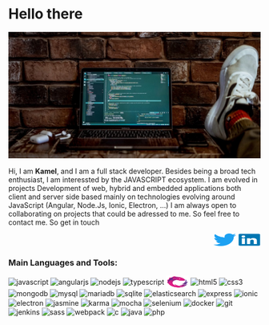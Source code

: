 # Hello there

<!-- <img src="https://github.com/kbrikh/kbrikh/blob/master/banner-1.jpg"> -->
![myBanner](https://github.com/kbrikh/kbrikh/blob/master/banner-1.jpg)


Hi, I am **Kamel**, and I am a full stack developer. Besides being a broad tech enthusiast, I am interessted by the JAVASCRIPT ecosystem. I am evolved in projects Development of web, hybrid and embedded applications both client and server side based mainly on technologies evolving around JavaScript (Angular, Node.Js, Ionic, Electron, ...)
I am always open to collaborating on projects that could be adressed to me. So feel free to contact me. So get in touch

<p align="right">
<a href="https://twitter.com/kbrikh" target="blank"><img align="center" src="https://github.com/devicons/devicon/blob/master/icons/twitter/twitter-original.svg" alt="kbrikh" height="25" width="45" /></a>
<a href="https://linkedin.com/in/kbrikh" target="blank"><img align="center" src="https://github.com/devicons/devicon/blob/master/icons/linkedin/linkedin-original.svg" alt="kbrikh" height="25" width="45" /></a>
</p>


### Main Languages and Tools:
<p align="left"> 
<img align="center" src="https://devicons.github.io/devicon/devicon.git/icons/javascript/javascript-original.svg" alt="javascript" width="45" height="25" title="Javascript"/> </a> 
<img align="center" src="https://devicons.github.io/devicon/devicon.git/icons/angularjs/angularjs-original.svg" alt="angularjs" width="45" height="25"/> </a> 
<img align="center" src="https://devicons.github.io/devicon/devicon.git/icons/nodejs/nodejs-original-wordmark.svg" alt="nodejs" width="45" height="25"/> </a> 
<img align="center" src="https://devicons.github.io/devicon/devicon.git/icons/typescript/typescript-original.svg" alt="typescript" width="45" height="25"/> </a>
<img align="center" src="https://github.com/ReactiveX/rxjs/blob/master/resources/CI-CD/logo/svg/RxJs_Logo_Basic.svg" alt="RxJs" width="45" height="25"/> </a>
<img align="center" src="https://devicons.github.io/devicon/devicon.git/icons/html5/html5-original-wordmark.svg" alt="html5" width="45" height="25"/> </a>
<img align="center" src="https://devicons.github.io/devicon/devicon.git/icons/css3/css3-original-wordmark.svg" alt="css3" width="45" height="25"/> </a>
<img align="center" src="https://devicons.github.io/devicon/devicon.git/icons/mongodb/mongodb-original-wordmark.svg" alt="mongodb" width="45" height="25"/>
<img align="center" src="https://devicons.github.io/devicon/devicon.git/icons/mysql/mysql-original-wordmark.svg" alt="mysql" width="45" height="25"/>
<img align="center" src="https://www.vectorlogo.zone/logos/mariadb/mariadb-icon.svg" alt="mariadb" width="45" height="25"/>
<img align="center" src="https://www.vectorlogo.zone/logos/sqlite/sqlite-icon.svg" alt="sqlite" width="45" height="25"/>
<img align="center" src="https://www.vectorlogo.zone/logos/elastic/elastic-icon.svg" alt="elasticsearch" width="45" height="25"/>
<img align="center" src="https://devicons.github.io/devicon/devicon.git/icons/express/express-original-wordmark.svg" alt="express" width="45" height="25"/>
<img align="center" src="https://upload.wikimedia.org/wikipedia/commons/d/d1/Ionic_Logo.svg" alt="ionic" width="45" height="25"/>
<img align="center" src="https://devicons.github.io/devicon/devicon.git/icons/electron/electron-original.svg" alt="electron" width="45" height="25"/>
<img align="center" src="https://www.vectorlogo.zone/logos/jasmine/jasmine-icon.svg" alt="jasmine" width="45" height="25"/>
<img align="center" src="https://raw.githubusercontent.com/detain/svg-logos/780f25886640cef088af994181646db2f6b1a3f8/svg/karma.svg" alt="karma" width="45" height="25"/>
<img align="center" src="https://www.vectorlogo.zone/logos/mochajs/mochajs-icon.svg" alt="mocha" width="45" height="25"/>
<img align="center" src="https://raw.githubusercontent.com/detain/svg-logos/780f25886640cef088af994181646db2f6b1a3f8/svg/selenium-logo.svg" alt="selenium" width="45" height="25"/>
<img align="center" src="https://devicons.github.io/devicon/devicon.git/icons/docker/docker-original-wordmark.svg" alt="docker" width="45" height="25"/> 
<img align="center" src="https://www.vectorlogo.zone/logos/git-scm/git-scm-icon.svg" alt="git" width="45" height="25"/> 
<img align="center" src="https://www.vectorlogo.zone/logos/jenkins/jenkins-icon.svg" alt="jenkins" width="45" height="25"/> 
<img align="center" src="https://devicons.github.io/devicon/devicon.git/icons/sass/sass-original.svg" alt="sass" width="45" height="25"/> 
<img align="center" src="https://devicons.github.io/devicon/devicon.git/icons/webpack/webpack-original.svg" alt="webpack" width="45" height="25"/> 
<img align="center" src="https://devicons.github.io/devicon/devicon.git/icons/c/c-original.svg" alt="c" width="45" height="25"/> 
<img align="center" src="https://devicons.github.io/devicon/devicon.git/icons/java/java-original-wordmark.svg" alt="java" width="45" height="25"/> 
<img align="center" src="https://devicons.github.io/devicon/devicon.git/icons/php/php-original.svg" alt="php" width="45" height="25"/> 
</p>


